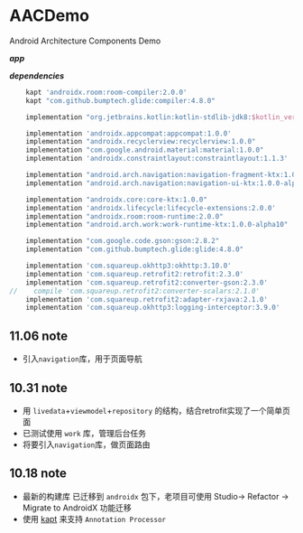 # AACDemo
Android Architecture Components Demo

***app***

***dependencies***
```groovy
    kapt 'androidx.room:room-compiler:2.0.0'
    kapt "com.github.bumptech.glide:compiler:4.8.0"

    implementation "org.jetbrains.kotlin:kotlin-stdlib-jdk8:$kotlin_version"

    implementation 'androidx.appcompat:appcompat:1.0.0'
    implementation "androidx.recyclerview:recyclerview:1.0.0"
    implementation "com.google.android.material:material:1.0.0"
    implementation 'androidx.constraintlayout:constraintlayout:1.1.3'

    implementation "android.arch.navigation:navigation-fragment-ktx:1.0.0-alpha07"
    implementation "android.arch.navigation:navigation-ui-ktx:1.0.0-alpha07"

    implementation "androidx.core:core-ktx:1.0.0"
    implementation 'androidx.lifecycle:lifecycle-extensions:2.0.0'
    implementation "androidx.room:room-runtime:2.0.0"
    implementation "android.arch.work:work-runtime-ktx:1.0.0-alpha10"

    implementation "com.google.code.gson:gson:2.8.2"
    implementation "com.github.bumptech.glide:glide:4.8.0"

    implementation 'com.squareup.okhttp3:okhttp:3.10.0'
    implementation 'com.squareup.retrofit2:retrofit:2.3.0'
    implementation 'com.squareup.retrofit2:converter-gson:2.3.0'
//    compile 'com.squareup.retrofit2:converter-scalars:2.1.0'
    implementation 'com.squareup.retrofit2:adapter-rxjava:2.1.0'
    implementation 'com.squareup.okhttp3:logging-interceptor:3.9.0'
```



## **11.06 note** ## 
  
* 引入`navigation`库，用于页面导航

## **10.31 note** ## 
  
* 用 `livedata`+`viewmodel`+`repository` 的结构，结合retrofit实现了一个简单页面
* 已测试使用 `work` 库，管理后台任务
* 将要引入`navigation`库，做页面路由

## **10.18 note** ## 
  
* 最新的构建库 已迁移到 `androidx` 包下，老项目可使用 Studio-> Refactor -> Migrate to AndroidX 功能迁移
* 使用 [kapt](http://kotlinlang.org/docs/reference/kapt.html) 来支持 `Annotation Processor`
